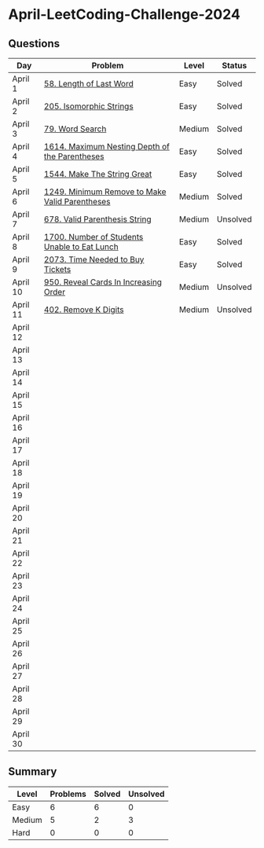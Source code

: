 # April-LeetCoding-Challenge-2024

## Questions
| Day | Problem | Level | Status |
| --- | --- | --- | --- |
| April 1 | [58. Length of Last Word](https://leetcode.com/problems/length-of-last-word/) | Easy | Solved |
| April 2 | [205. Isomorphic Strings](https://leetcode.com/problems/isomorphic-strings/) | Easy | Solved |
| April 3 | [79. Word Search](https://leetcode.com/problems/word-search/) | Medium | Solved |
| April 4 | [1614. Maximum Nesting Depth of the Parentheses](https://leetcode.com/problems/maximum-nesting-depth-of-the-parentheses/) | Easy | Solved |
| April 5 | [1544. Make The String Great](https://leetcode.com/problems/make-the-string-great/) | Easy | Solved |
| April 6 | [1249. Minimum Remove to Make Valid Parentheses](https://leetcode.com/problems/minimum-remove-to-make-valid-parentheses/) | Medium | Solved |
| April 7 | [678. Valid Parenthesis String](https://leetcode.com/problems/valid-parenthesis-string/) | Medium | Unsolved |
| April 8 | [1700. Number of Students Unable to Eat Lunch](https://leetcode.com/problems/number-of-students-unable-to-eat-lunch/) | Easy | Solved |
| April 9 | [2073. Time Needed to Buy Tickets](https://leetcode.com/problems/time-needed-to-buy-tickets/) | Easy | Solved |
| April 10 | [950. Reveal Cards In Increasing Order](https://leetcode.com/problems/reveal-cards-in-increasing-order/) | Medium | Unsolved |
| April 11 | [402. Remove K Digits](https://leetcode.com/problems/remove-k-digits/) | Medium | Unsolved |
| April 12 | []() |  |  |
| April 13 | []() |  |  |
| April 14 | []() |  |  |
| April 15 | []() |  |  |
| April 16 | []() |  |  |
| April 17 | []() |  |  |
| April 18 | []() |  |  |
| April 19 | []() |  |  |
| April 20 | []() |  |  |
| April 21 | []() |  |  |
| April 22 | []() |  |  |
| April 23 | []() |  |  |
| April 24 | []() |  |  |
| April 25 | []() |  |  |
| April 26 | []() |  |  |
| April 27 | []() |  |  |
| April 28 | []() |  |  |
| April 29 | []() |  |  |
| April 30 | []() |  |  |


## Summary
| Level  | Problems | Solved | Unsolved |
| ---    | --- | --- | --- |
| Easy   | 6 | 6 | 0 |
| Medium | 5 | 2 | 3 |
| Hard   | 0 | 0 | 0 |

